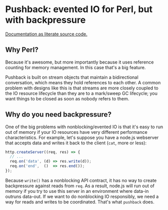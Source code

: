 # Pushback: evented IO for Perl, but with backpressure
[Documentation as literate source code.](pushback.md)


## Why Perl?
Because it's awesome, but more importantly because it uses reference counting
for memory management. In this case that's a big feature.

Pushback is built on stream objects that maintain a bidirectional conversation,
which means they hold references to each other. A common problem with designs
like this is that streams are more closely coupled to the IO resource lifecycle
than they are to a mark/sweep GC lifecycle; you want things to be closed as soon
as nobody refers to them.


## Why do you need backpressure?
One of the big problems with nonblocking/evented IO is that it's easy to run out
of memory if your IO resources have very different performance characteristics.
For example, let's suppose you have a node.js webserver that accepts data and
writes it back to the client (`cat`, more or less):

```js
http.createServer((req, res) => {
  // ...
  req.on('data', (d) => res.write(d));
  req.on('end',  ()  => res.end());
});
```

Because `write()` has a nonblocking API contract, it has no way to create
backpressure against reads from `req`. As a result, node.js will run out of
memory if you try to use this server in an environment where data-in outruns
data-out. If we want to do nonblocking IO responsibly, we need a way for reads
and writes to be coordinated. That's what `pushback` does.
